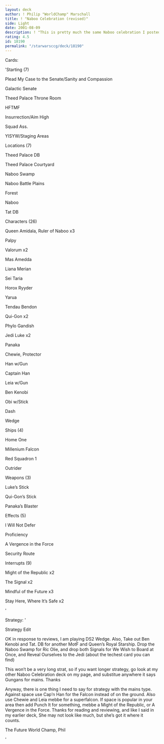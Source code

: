 ```yaml
---
layout: deck
author: ! Philip "WorldChamp" Marschall
title: ! "Naboo Celebration (revised)"
side: Light
date: 2001-08-09
description: ! "This is pretty much the same Naboo celebration I posted yesterday, except with mains on Naboo."
rating: 4.5
id: 18190
permalink: "/starwarsccg/deck/18190"
---
```

Cards: 

'Starting (7)

Plead My Case to the Senate/Sanity and Compassion

Galactic Senate

Theed Palace Throne Room

HFTMF

Insurrection/Aim High

Squad Ass.

YISYW/Staging Areas


Locations (7)

Theed Palace DB

Theed Palace Courtyard

Naboo Swamp

Naboo Battle Plains

Forest

Naboo

Tat DB


Characters (26)

Queen Amidala, Ruler of Naboo x3

Palpy 

Valorum x2

Mas Amedda

Liana Merian

Sei Taria

Horox Ryyder

Yarua

Tendau Bendon

Qui-Gon x2

Phylo Gandish

Jedi Luke x2

Panaka

Chewie, Protector

Han w/Gun

Captain Han

Leia w/Gun

Ben Kenobi 

Obi w/Stick

Dash

Wedge


Ships (4)

Home One

Millenium Falcon

Red Squadron 1

Outrider 


Weapons (3)

Luke&#8217;s Stick

Qui-Gon&#8217;s Stick

Panaka&#8217;s Blaster


Effects (5)

I Will Not Defer 

Proficiency

A Vergence in the Force 

Security Route


Interrupts (9)

Might of the Republic x2

The Signal x2

Mindful of the Future x3

Stay Here, Where It&#8217;s Safe x2

'

Strategy: '

Strategy Edit

OK in response to reviews, I am playing DS2 Wedge. Also, Take out Ben Kenobi and Tat. DB for another MotF and Queen’s Royal Starship. Drop the Naboo Swamp for Ric Olie, and drop both Signals for We Wish to Board at Once, and Reveal Ourselves to the Jedi (about the techest card you can find)


This won’t be a very long strat, so if you want longer strategy, go look at my other Naboo Celebration deck on my page, and substitue anywhere it says Gungans for mains. Thanks

Anyway, there is one thing I need to say for strategy with the mains type. Against space use Cap’n Han for the Falcon instead of on the ground. Also use Chewie and Leia mebbe for a superfalcon. If space is popular in your area then add Punch It for something, mebbe a Might of the Republic, or A Vergence in the Force. Thanks for reading and reviewing, and like I said in my earlier deck, She may not look like much, but she’s got it where it counts.

The Future World Champ, Phil

'
